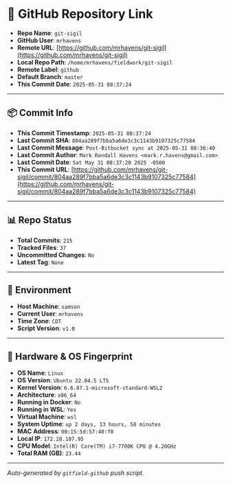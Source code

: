 # 🔗 GitHub Repository Link

- **Repo Name**: `git-sigil`
- **GitHub User**: `mrhavens`
- **Remote URL**: [https://github.com/mrhavens/git-sigil](https://github.com/mrhavens/git-sigil)
- **Local Repo Path**: `/home/mrhavens/fieldwork/git-sigil`
- **Remote Label**: `github`
- **Default Branch**: `master`
- **This Commit Date**: `2025-05-31 08:37:24`

---

## 📦 Commit Info

- **This Commit Timestamp**: `2025-05-31 08:37:24`
- **Last Commit SHA**: `804aa289f7bba5a6de3c3c1143b9107325c77584`
- **Last Commit Message**: `Post-Bitbucket sync at 2025-05-31 08:36:40`
- **Last Commit Author**: `Mark Randall Havens <mark.r.havens@gmail.com>`
- **Last Commit Date**: `Sat May 31 08:37:20 2025 -0500`
- **This Commit URL**: [https://github.com/mrhavens/git-sigil/commit/804aa289f7bba5a6de3c3c1143b9107325c77584](https://github.com/mrhavens/git-sigil/commit/804aa289f7bba5a6de3c3c1143b9107325c77584)

---

## 📊 Repo Status

- **Total Commits**: `215`
- **Tracked Files**: `37`
- **Uncommitted Changes**: `No`
- **Latest Tag**: `None`

---

## 🧭 Environment

- **Host Machine**: `samson`
- **Current User**: `mrhavens`
- **Time Zone**: `CDT`
- **Script Version**: `v1.0`

---

## 🧬 Hardware & OS Fingerprint

- **OS Name**: `Linux`
- **OS Version**: `Ubuntu 22.04.5 LTS`
- **Kernel Version**: `6.6.87.1-microsoft-standard-WSL2`
- **Architecture**: `x86_64`
- **Running in Docker**: `No`
- **Running in WSL**: `Yes`
- **Virtual Machine**: `wsl`
- **System Uptime**: `up 2 days, 13 hours, 58 minutes`
- **MAC Address**: `00:15:5d:57:40:f0`
- **Local IP**: `172.28.107.95`
- **CPU Model**: `Intel(R) Core(TM) i7-7700K CPU @ 4.20GHz`
- **Total RAM (GB)**: `23.44`

---

_Auto-generated by `gitfield-github` push script._
